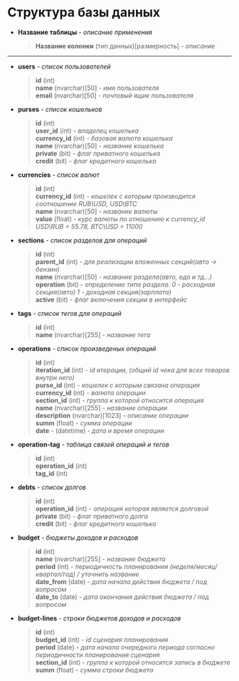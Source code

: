 # Структура базы данных

- **Название таблицы** - *описание применения*

    > **Название колонки**  (тип данных)[размерность] - *описание*
    
---

- **users** - *список пользователей*

    > **id** (int)  
    > **name** (nvarchar)[50] - *имя пользователя*  
    > **email** (nvarchar)[50] - *почтовый ящик пользователя*  
    
- **purses** - *список кошельков*

    > **id** (int)  
    > **user_id** (int) - *владелец кошелька*  
    > **currency_id** (int) - *базовая валюта кошелька*  
    > **name** (nvarchar)[50] - *название кошелька*  
    > **private** (bit) - *флаг приватного кошелька*  
    > **credit** (bit) - *флаг кредитного кошелька*
    
- **currencies** - *список валют*

    > **id** (int)  
    > **currency_id** (int) - *кошелек с которым производится соотношение RUB\USD, USD\BTC*  
    > **name** (nvarchar)[50] - *название валюты*  
    > **value** (float) - *курс валюты по отношению к currency_id USD\RUB = 55.78, BTC\USD = 11000*
    
- **sections** - *список разделов для операций*

    > **id** (int)  
    > **parent_id** (int) - *для реализации вложенных секций(авто -> бензин)*  
    > **name** (nvarchar)[50] - *название раздела(авто, еда и тд...)*  
    > **operation** (bit) - *определение типа раздела. 0 - расходная секция(авто) 1 - доходная секция(зарплата)*  
    > **active** (bit) - *флаг включения секции в интерфейс*
    
- **tags** - *список тегов для операций*

    > **id** (int)  
    > **name** (nvarchar)[255] - *название тега*  

- **operations** - *список произведеных операций*

    > **id** (int)  
    > **iteration_id** (int) - *id итерации, (общий id чека для всех товаров внутри него)*  
    > **purse_id** (int) - *кошелек с которым связана операция*  
    > **currency_id** (int) - *валюта операции*  
    > **section_id** (int) - *группа к которой относится операция*  
    > **name** (nvarchar)[255] - *название операции*  
    > **description** (nvarchar)[1023] - *описание операции*  
    > **summ** (float) - *сумма операции*  
    > **date** - (datetime) - *дата и время операции*

- **operation-tag** - *таблица связей операций и тегов*

    > **id** (int)  
    > **operation_id** (int)  
    > **tag_id** (int)

- **debts** - *список долгов*

    > **id** (int)  
    > **operation_id** (int) - *операция которая является долговой*  
    > **private** (bit) - *флаг приватного долга*  
    > **credit** (bit) - *флаг кредитного кошелька*

- **budget** - *бюджеты доходов и расходов*

    > **id** (int)  
    > **name** (nvarchar)[255] - *название бюджета*  
    > **period** (int) - *периодичность планирования (неделя/месяц/квартал/год) / уточнить название*  
    > **date_from** (date) - *дата начала действия бюджета / под вопросом*  
    > **date_to** (date) - *дата окончания действия бюджета / под вопросом*  

- **budget-lines** - *строки бюджетов доходов и расходов*

    > **id** (int)  
    > **budget_id** (int) - *id сценария планирования*  
    > **period** (date) - *дата начала очередного периода согласно периодичности планирования сценария*  
    > **section_id** (int) - *группа к которой относится запись в бюджете*  
    > **summ** (float) - *сумма строки бюджета*  
